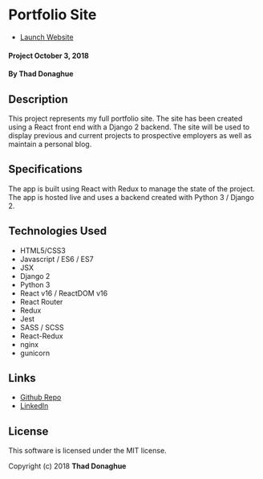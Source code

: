 # Portfolio Site

* [Launch Website](http://www.snappycoder.net)

#### Project October 3, 2018

#### By Thad Donaghue

## Description

This project represents my full portfolio site. The site has been created using a React front end with a Django 2 backend. The site will be used to display previous and current projects to prospective employers as well as maintain a personal blog.

## Specifications

The app is built using React with Redux to manage the state of the project. The app is hosted live and uses a backend created with Python 3 / Django 2.

## Technologies Used

* HTML5/CSS3
* Javascript / ES6 / ES7
* JSX
* Django 2
* Python 3
* React v16 / ReactDOM v16
* React Router
* Redux
* Jest
* SASS / SCSS
* React-Redux
* nginx
* gunicorn

## Links

* [Github Repo](https://github.com/snappycodernet/python_django-portfolio)
* [LinkedIn](https://www.linkedin.com/in/protatodev/)

## License

This software is licensed under the MIT license.

Copyright (c) 2018 **Thad Donaghue**
